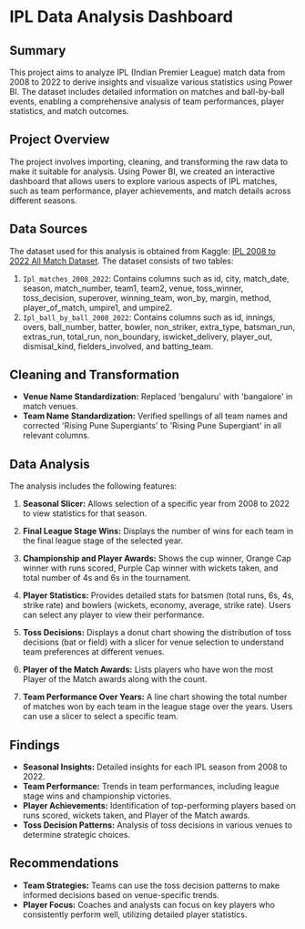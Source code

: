 # IPL Data Analysis Dashboard

## Summary
This project aims to analyze IPL (Indian Premier League) match data from 2008 to 2022 to derive insights and visualize various statistics using Power BI. The dataset includes detailed information on matches and ball-by-ball events, enabling a comprehensive analysis of team performances, player statistics, and match outcomes.

## Project Overview
The project involves importing, cleaning, and transforming the raw data to make it suitable for analysis. Using Power BI, we created an interactive dashboard that allows users to explore various aspects of IPL matches, such as team performance, player achievements, and match details across different seasons.

## Data Sources
The dataset used for this analysis is obtained from Kaggle: [IPL 2008 to 2022 All Match Dataset](https://www.kaggle.com/datasets/vora1011/ipl-2008-to-2021-all-match-dataset). The dataset consists of two tables:

1. `Ipl_matches_2008_2022`: Contains columns such as id, city, match_date, season, match_number, team1, team2, venue, toss_winner, toss_decision, superover, winning_team, won_by, margin, method, player_of_match, umpire1, and umpire2.
2. `Ipl_ball_by_ball_2008_2022`: Contains columns such as id, innings, overs, ball_number, batter, bowler, non_striker, extra_type, batsman_run, extras_run, total_run, non_boundary, iswicket_delivery, player_out, dismisal_kind, fielders_involved, and batting_team.

## Cleaning and Transformation
- **Venue Name Standardization:** Replaced 'bengaluru' with 'bangalore' in match venues.
- **Team Name Standardization:** Verified spellings of all team names and corrected 'Rising Pune Supergiants' to 'Rising Pune Supergiant' in all relevant columns.

## Data Analysis
The analysis includes the following features:

1. **Seasonal Slicer:** Allows selection of a specific year from 2008 to 2022 to view statistics for that season.


2. **Final League Stage Wins:** Displays the number of wins for each team in the final league stage of the selected year.

3. **Championship and Player Awards:** Shows the cup winner, Orange Cap winner with runs scored, Purple Cap winner with wickets taken, and total number of 4s and 6s in the tournament.

4. **Player Statistics:** Provides detailed stats for batsmen (total runs, 6s, 4s, strike rate) and bowlers (wickets, economy, average, strike rate). Users can select any player to view their performance.

5. **Toss Decisions:** Displays a donut chart showing the distribution of toss decisions (bat or field) with a slicer for venue selection to understand team preferences at different venues.

6. **Player of the Match Awards:** Lists players who have won the most Player of the Match awards along with the count.

7. **Team Performance Over Years:** A line chart showing the total number of matches won by each team in the league stage over the years. Users can use a slicer to select a specific team.

## Findings
- **Seasonal Insights:** Detailed insights for each IPL season from 2008 to 2022.
- **Team Performance:** Trends in team performances, including league stage wins and championship victories.
- **Player Achievements:** Identification of top-performing players based on runs scored, wickets taken, and Player of the Match awards.
- **Toss Decision Patterns:** Analysis of toss decisions in various venues to determine strategic choices.

## Recommendations
- **Team Strategies:** Teams can use the toss decision patterns to make informed decisions based on venue-specific trends.
- **Player Focus:** Coaches and analysts can focus on key players who consistently perform well, utilizing detailed player statistics.